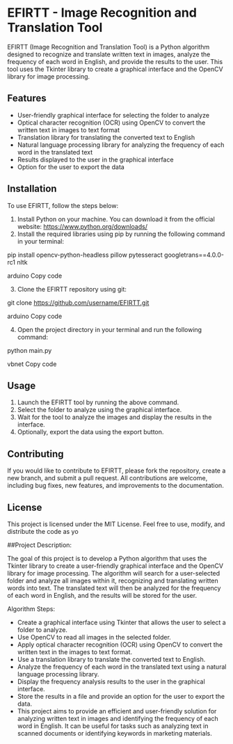 
# EFIRTT - Image Recognition and Translation Tool

EFIRTT (Image Recognition and Translation Tool) is a Python algorithm designed to recognize and translate written text in images, analyze the frequency of each word in English, and provide the results to the user. This tool uses the Tkinter library to create a graphical interface and the OpenCV library for image processing.

## Features

- User-friendly graphical interface for selecting the folder to analyze
- Optical character recognition (OCR) using OpenCV to convert the written text in images to text format
- Translation library for translating the converted text to English
- Natural language processing library for analyzing the frequency of each word in the translated text
- Results displayed to the user in the graphical interface
- Option for the user to export the data

## Installation

To use EFIRTT, follow the steps below:

1. Install Python on your machine. You can download it from the official website: https://www.python.org/downloads/
2. Install the required libraries using pip by running the following command in your terminal:

pip install opencv-python-headless pillow pytesseract googletrans==4.0.0-rc1 nltk

arduino
Copy code

3. Clone the EFIRTT repository using git:

git clone https://github.com/username/EFIRTT.git

arduino
Copy code

4. Open the project directory in your terminal and run the following command:

python main.py

vbnet
Copy code

## Usage

1. Launch the EFIRTT tool by running the above command.
2. Select the folder to analyze using the graphical interface.
3. Wait for the tool to analyze the images and display the results in the interface.
4. Optionally, export the data using the export button.

## Contributing

If you would like to contribute to EFIRTT, please fork the repository, create a new branch, and submit a pull request. All contributions are welcome, including bug fixes, new features, and improvements to the documentation.

## License

This project is licensed under the MIT License. Feel free to use, modify, and distribute the code as yo

##Project Description:

The goal of this project is to develop a Python algorithm that uses the Tkinter library to create a user-friendly graphical interface and the OpenCV library for image processing. The algorithm will search for a user-selected folder and analyze all images within it, recognizing and translating written words into text. The translated text will then be analyzed for the frequency of each word in English, and the results will be stored for the user.

Algorithm Steps:

- Create a graphical interface using Tkinter that allows the user to select a folder to analyze.
- Use OpenCV to read all images in the selected folder.
- Apply optical character recognition (OCR) using OpenCV to convert the written text in the images to text format.
- Use a translation library to translate the converted text to English.
- Analyze the frequency of each word in the translated text using a natural language processing library.
- Display the frequency analysis results to the user in the graphical interface.
- Store the results in a file and provide an option for the user to export the data.
- This project aims to provide an efficient and user-friendly solution for analyzing written text in images and identifying the frequency of each word in English. It can be useful for tasks such as analyzing text in scanned documents or identifying keywords in marketing materials. 
